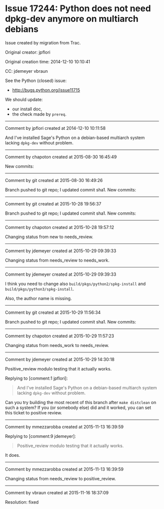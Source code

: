 # Issue 17244: Python does not need dpkg-dev anymore on multiarch debians

Issue created by migration from Trac.

Original creator: jpflori

Original creation time: 2014-12-10 10:10:41

CC:  jdemeyer vbraun

See the Python (closed) issue:
* http://bugs.python.org/issue11715

We should update:
* our install doc,
* the check made by `prereq`.


---

Comment by jpflori created at 2014-12-10 10:11:58

And I've installed Sage's Python on a debian-based multiarch system lacking `dpkg-dev` without problem.


---

Comment by chapoton created at 2015-08-30 16:45:49

New commits:


---

Comment by git created at 2015-08-30 16:49:26

Branch pushed to git repo; I updated commit sha1. New commits:


---

Comment by git created at 2015-10-28 19:56:37

Branch pushed to git repo; I updated commit sha1. New commits:


---

Comment by chapoton created at 2015-10-28 19:57:12

Changing status from new to needs_review.


---

Comment by jdemeyer created at 2015-10-29 09:39:33

Changing status from needs_review to needs_work.


---

Comment by jdemeyer created at 2015-10-29 09:39:33

I think you need to change also `build/pkgs/python2/spkg-install` and `build/pkgs/python3/spkg-install`.

Also, the author name is missing.


---

Comment by git created at 2015-10-29 11:56:34

Branch pushed to git repo; I updated commit sha1. New commits:


---

Comment by chapoton created at 2015-10-29 11:57:23

Changing status from needs_work to needs_review.


---

Comment by jdemeyer created at 2015-10-29 14:30:18

Positive_review modulo testing that it actually works.

Replying to [comment:1 jpflori]:
> And I've installed Sage's Python on a debian-based multiarch system lacking `dpkg-dev` without problem.

Can you try building the most recent of this branch after `make distclean` on such a system? If you (or somebody else) did and it worked, you can set this ticket to positive review.


---

Comment by mmezzarobba created at 2015-11-13 16:39:59

Replying to [comment:9 jdemeyer]:
> Positive_review modulo testing that it actually works.

It does.


---

Comment by mmezzarobba created at 2015-11-13 16:39:59

Changing status from needs_review to positive_review.


---

Comment by vbraun created at 2015-11-16 18:37:09

Resolution: fixed
